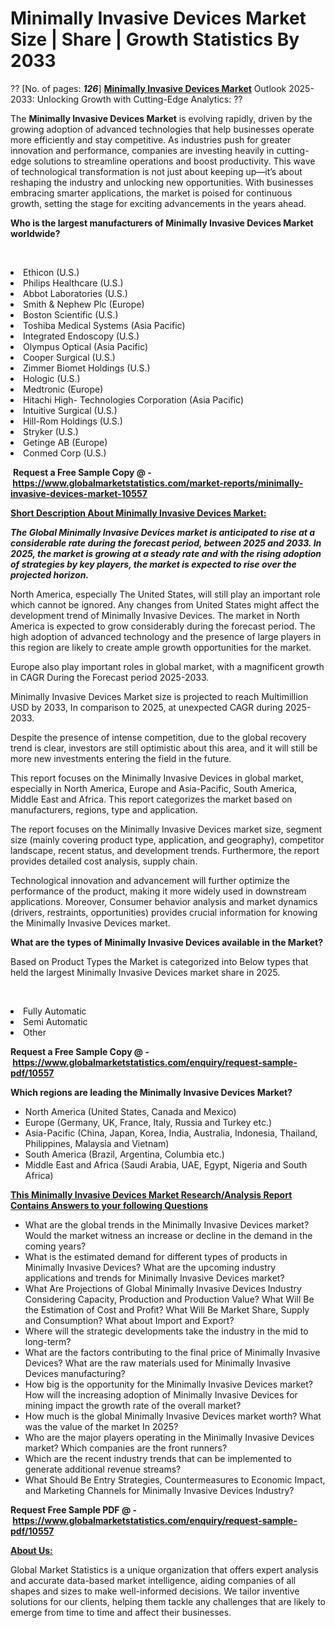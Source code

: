 <H1>Minimally Invasive Devices Market Size | Share | Growth Statistics By 2033</H1><p>?? [No. of pages:&nbsp;<strong><em>126</em></strong>]&nbsp;<strong><a href="https://www.globalmarketstatistics.com/market-reports/minimally-invasive-devices-market-10557">Minimally Invasive Devices&nbsp;Market</a></strong>&nbsp;Outlook 2025-2033: Unlocking Growth with Cutting-Edge Analytics: ??</p><p>The <strong>Minimally Invasive Devices Market</strong> is evolving rapidly, driven by the growing adoption of advanced technologies that help businesses operate more efficiently and stay competitive. As industries push for greater innovation and performance, companies are investing heavily in cutting-edge solutions to streamline operations and boost productivity. This wave of technological transformation is not just about keeping up&mdash;it&rsquo;s about reshaping the industry and unlocking new opportunities. With businesses embracing smarter applications, the market is poised for continuous growth, setting the stage for exciting advancements in the years ahead.</p><p><strong>Who is the largest manufacturers of Minimally Invasive Devices Market worldwide?</strong></p><p>&nbsp;<li>Ethicon (U.S.)<li>Philips Healthcare (U.S.)<li>Abbot Laboratories (U.S.)<li>Smith & Nephew Plc (Europe)<li>Boston Scientific (U.S.)<li>Toshiba Medical Systems (Asia Pacific)<li>Integrated Endoscopy (U.S.)<li>Olympus Optical (Asia Pacific)<li>Cooper Surgical (U.S.)<li>Zimmer Biomet Holdings (U.S.)<li>Hologic (U.S.)<li>Medtronic (Europe)<li>Hitachi High- Technologies Corporation (Asia Pacific)<li>Intuitive Surgical (U.S.)<li>Hill-Rom Holdings (U.S.)<li>Stryker (U.S.)<li>Getinge AB (Europe)<li>Conmed Corp (U.S.)</p><p>&nbsp;<strong>Request a Free Sample Copy @ -&nbsp;<a href="https://www.globalmarketstatistics.com/market-reports/minimally-invasive-devices-market-10557">https://www.globalmarketstatistics.com/market-reports/minimally-invasive-devices-market-10557</a></strong></p><p><strong><u>Short Description About Minimally Invasive Devices Market:</u></strong></p><p><strong><em>The Global Minimally Invasive Devices market is anticipated to rise at a considerable rate during the forecast period, between 2025 and 2033. In 2025, the market is growing at a steady rate and with the rising adoption of strategies by key players, the market is expected to rise over the projected horizon.</em></strong></p><p>North America, especially The United States, will still play an important role which cannot be ignored. Any changes from United States might affect the development trend of Minimally Invasive Devices. The market in North America is expected to grow considerably during the forecast period. The high adoption of advanced technology and the presence of large players in this region are likely to create ample growth opportunities for the market.</p><p>Europe also play important roles in global market, with a magnificent growth in CAGR During the Forecast period 2025-2033.</p><p>Minimally Invasive Devices Market size is projected to reach Multimillion USD by 2033, In comparison to 2025, at unexpected CAGR during 2025-2033.</p><p>Despite the presence of intense competition, due to the global recovery trend is clear, investors are still optimistic about this area, and it will still be more new investments entering the field in the future.</p><p>This report focuses on the Minimally Invasive Devices in global market, especially in North America, Europe and Asia-Pacific, South America, Middle East and Africa. This report categorizes the market based on manufacturers, regions, type and application.</p><p>The report focuses on the Minimally Invasive Devices market size, segment size (mainly covering product type, application, and geography), competitor landscape, recent status, and development trends. Furthermore, the report provides detailed cost analysis, supply chain.</p><p>Technological innovation and advancement will further optimize the performance of the product, making it more widely used in downstream applications. Moreover, Consumer behavior analysis and market dynamics (drivers, restraints, opportunities) provides crucial information for knowing the Minimally Invasive Devices market.</p><p><strong>What are the types of Minimally Invasive Devices available in the Market?</strong></p><p>Based on Product Types the Market is categorized into Below types that held the largest Minimally Invasive Devices market share in 2025.</p><p>&nbsp;<li>Fully Automatic<li> Semi Automatic<li> Other&nbsp;</p><p><strong>Request a Free Sample Copy @ -&nbsp;<a href="https://www.globalmarketstatistics.com/enquiry/request-sample-pdf/10557">https://www.globalmarketstatistics.com/enquiry/request-sample-pdf/10557</a></strong></p><p><strong>Which regions are leading the Minimally Invasive Devices Market?</strong></p><ul><li>North America (United States, Canada and Mexico)</li><li>Europe (Germany, UK, France, Italy, Russia and Turkey etc.)</li><li>Asia-Pacific (China, Japan, Korea, India, Australia, Indonesia, Thailand, Philippines, Malaysia and Vietnam)</li><li>South America (Brazil, Argentina, Columbia etc.)</li><li>Middle East and Africa (Saudi Arabia, UAE, Egypt, Nigeria and South Africa)</li></ul><p><strong><u>This Minimally Invasive Devices Market Research/Analysis Report Contains Answers to your following Questions</u></strong></p><ul><li>What are the global trends in the Minimally Invasive Devices market? Would the market witness an increase or decline in the demand in the coming years?</li><li>What is the estimated demand for different types of products in Minimally Invasive Devices? What are the upcoming industry applications and trends for Minimally Invasive Devices market?</li><li>What Are Projections of Global Minimally Invasive Devices Industry Considering Capacity, Production and Production Value? What Will Be the Estimation of Cost and Profit? What Will Be Market Share, Supply and Consumption? What about Import and Export?</li><li>Where will the strategic developments take the industry in the mid to long-term?</li><li>What are the factors contributing to the final price of Minimally Invasive Devices? What are the raw materials used for Minimally Invasive Devices manufacturing?</li><li>How big is the opportunity for the Minimally Invasive Devices market? How will the increasing adoption of Minimally Invasive Devices for mining impact the growth rate of the overall market?</li><li>How much is the global Minimally Invasive Devices market worth? What was the value of the market In 2025?</li><li>Who are the major players operating in the Minimally Invasive Devices market? Which companies are the front runners?</li><li>Which are the recent industry trends that can be implemented to generate additional revenue streams?</li><li>What Should Be Entry Strategies, Countermeasures to Economic Impact, and Marketing Channels for Minimally Invasive Devices Industry?</li></ul><p><strong>Request Free Sample PDF @ -&nbsp;<a href="https://www.globalmarketstatistics.com/enquiry/request-sample-pdf/10557">https://www.globalmarketstatistics.com/enquiry/request-sample-pdf/10557</a></strong></p><p><strong><u>About Us:</u></strong></p><p>Global Market Statistics&nbsp;is a unique organization that offers expert analysis and accurate data-based market intelligence, aiding companies of all shapes and sizes to make well-informed decisions. We tailor inventive solutions for our clients, helping them tackle any challenges that are likely to emerge from time to time and affect their businesses.</p>